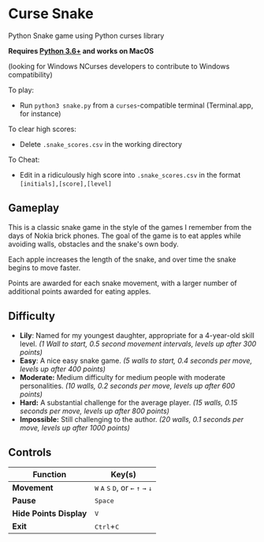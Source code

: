 # Curse Snake 
 Python Snake game using Python curses library

**Requires [Python 3.6+](https://www.python.org/downloads/) and works on MacOS**

(looking for Windows NCurses developers to contribute to Windows compatibility)

To play: 

- Run ```python3 snake.py``` from a ```curses```-compatible terminal (Terminal.app, for instance)
 
To clear high scores:
 
- Delete ```.snake_scores.csv``` in the working directory

To Cheat: 
- Edit in a ridiculously high score into ```.snake_scores.csv``` in the format ```[initials],[score],[level]```
 
## Gameplay

This is a classic snake game in the style of the games I remember from the days of Nokia brick phones. The goal of the game is to eat apples while avoiding walls, obstacles and the snake's own body. 

Each apple increases the length of the snake, and over time the snake begins to move faster.

Points are awarded for each snake movement, with a larger number of additional points awarded for eating apples.

## Difficulty

- **Lily**: Named for my youngest daughter, appropriate for a 4-year-old skill level. *(1 Wall to start, 0.5 second movement intervals, levels up after 300 points)*
- **Easy**: A nice easy snake game. *(5 walls to start, 0.4 seconds per move, levels up after 400 points)*
- **Moderate:** Medium difficulty for medium people with moderate personalities. *(10 walls, 0.2 seconds per move, levels up after 600 points)*
- **Hard:** A substantial challenge for the average player. *(15 walls, 0.15 seconds per move, levels up after 800 points)*
- **Impossible:** Still challenging to the author. *(20 walls, 0.1 seconds per move, levels up after 1000 points)*


## Controls
| Function | Key(s)|
| --- | --- |
| **Movement** | <kbd>W</kbd> <kbd>A</kbd> <kbd>S</kbd> <kbd>D</kbd>, or <kbd>&#8592;</kbd> <kbd>&#8593;</kbd> <kbd>&#8594;</kbd> <kbd>&#8595;</kbd>|
| **Pause** | <kbd>Space</kbd> |
| **Hide Points Display** | <kbd>V</kbd> |
| **Exit** | <kbd>Ctrl</kbd>+<kbd>C</kbd> |
